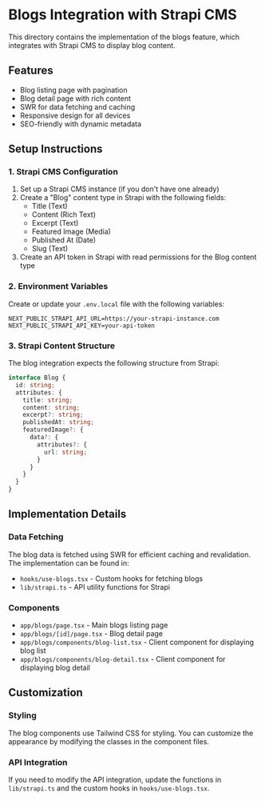 # Blogs Integration with Strapi CMS

This directory contains the implementation of the blogs feature, which integrates with Strapi CMS to display blog content.

## Features

- Blog listing page with pagination
- Blog detail page with rich content
- SWR for data fetching and caching
- Responsive design for all devices
- SEO-friendly with dynamic metadata

## Setup Instructions

### 1. Strapi CMS Configuration

1. Set up a Strapi CMS instance (if you don't have one already)
2. Create a "Blog" content type in Strapi with the following fields:
   - Title (Text)
   - Content (Rich Text)
   - Excerpt (Text)
   - Featured Image (Media)
   - Published At (Date)
   - Slug (Text)
3. Create an API token in Strapi with read permissions for the Blog content type

### 2. Environment Variables

Create or update your `.env.local` file with the following variables:

```
NEXT_PUBLIC_STRAPI_API_URL=https://your-strapi-instance.com
NEXT_PUBLIC_STRAPI_API_KEY=your-api-token
```

### 3. Strapi Content Structure

The blog integration expects the following structure from Strapi:

```typescript
interface Blog {
  id: string;
  attributes: {
    title: string;
    content: string;
    excerpt?: string;
    publishedAt: string;
    featuredImage?: {
      data?: {
        attributes?: {
          url: string;
        }
      }
    }
  }
}
```

## Implementation Details

### Data Fetching

The blog data is fetched using SWR for efficient caching and revalidation. The implementation can be found in:

- `hooks/use-blogs.tsx` - Custom hooks for fetching blogs
- `lib/strapi.ts` - API utility functions for Strapi

### Components

- `app/blogs/page.tsx` - Main blogs listing page
- `app/blogs/[id]/page.tsx` - Blog detail page
- `app/blogs/components/blog-list.tsx` - Client component for displaying blog list
- `app/blogs/components/blog-detail.tsx` - Client component for displaying blog detail

## Customization

### Styling

The blog components use Tailwind CSS for styling. You can customize the appearance by modifying the classes in the component files.

### API Integration

If you need to modify the API integration, update the functions in `lib/strapi.ts` and the custom hooks in `hooks/use-blogs.tsx`.